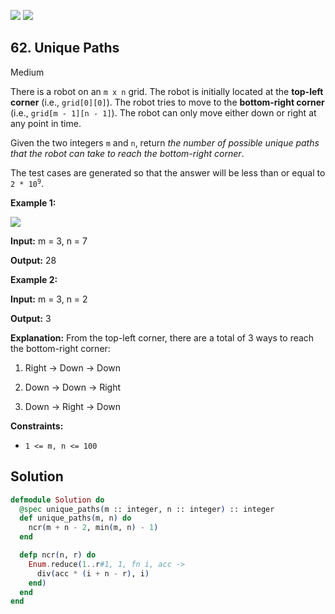 [![](https://img.shields.io/github/stars/javadev/LeetCode-in-All?label=Stars&style=flat-square)](https://github.com/javadev/LeetCode-in-All)
[![](https://img.shields.io/github/forks/javadev/LeetCode-in-All?label=Fork%20me%20on%20GitHub%20&style=flat-square)](https://github.com/javadev/LeetCode-in-All/fork)

## 62\. Unique Paths

Medium

There is a robot on an `m x n` grid. The robot is initially located at the **top-left corner** (i.e., `grid[0][0]`). The robot tries to move to the **bottom-right corner** (i.e., `grid[m - 1][n - 1]`). The robot can only move either down or right at any point in time.

Given the two integers `m` and `n`, return _the number of possible unique paths that the robot can take to reach the bottom-right corner_.

The test cases are generated so that the answer will be less than or equal to <code>2 * 10<sup>9</sup></code>.

**Example 1:**

![](https://assets.leetcode.com/uploads/2018/10/22/robot_maze.png)

**Input:** m = 3, n = 7

**Output:** 28

**Example 2:**

**Input:** m = 3, n = 2

**Output:** 3

**Explanation:** From the top-left corner, there are a total of 3 ways to reach the bottom-right corner: 

1. Right -> Down -> Down 

2. Down -> Down -> Right 

3. Down -> Right -> Down

**Constraints:**

*   `1 <= m, n <= 100`

## Solution

```elixir
defmodule Solution do
  @spec unique_paths(m :: integer, n :: integer) :: integer
  def unique_paths(m, n) do
    ncr(m + n - 2, min(m, n) - 1)
  end

  defp ncr(n, r) do
    Enum.reduce(1..r#1, 1, fn i, acc ->
      div(acc * (i + n - r), i)
    end)
  end
end
```